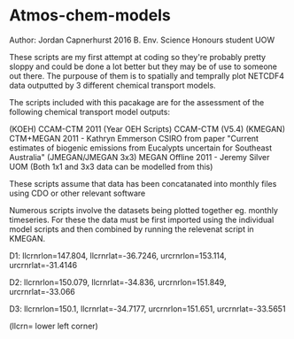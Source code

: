 # Atmos-chem-models

Author: Jordan Capnerhurst 2016 B. Env. Science Honours student UOW

These scripts are my first attempt at coding so they're probably pretty sloppy and could be done a lot better but they may be of use to someone out there.
The purpouse of them is to spatially and temprally plot NETCDF4 data outputted by 3 different chemical transport models.

The scripts included with this pacakage are for the assessment of the following chemical transport model outputs:

(KOEH)              CCAM-CTM 2011 
(Year OEH Scripts)  CCAM-CTM (V5.4) 
(KMEGAN)            CTM+MEGAN 2011 - Kathryn Emmerson CSIRO from paper "Current estimates of biogenic emissions from Eucalypts uncertain for Southeast Australia"
(JMEGAN/JMEGAN 3x3) MEGAN Offline 2011 - Jeremy Silver UOM (Both 1x1 and 3x3 data can be modelled from this)

These scripts assume that data has been concatanated into monthly files using CDO or other relevant software

Numerous scripts involve the datasets being plotted together eg. monthly timeseries. 
For these the data must be first imported using the individual model scripts and then combined by running the relevenat script in KMEGAN.

D1: llcrnrlon=147.804, llcrnrlat=-36.7246, urcrnrlon=153.114, urcrnrlat=-31.4146

D2: llcrnrlon=150.079, llcrnrlat=-34.836, urcrnrlon=151.849, urcrnrlat=-33.066

D3: llcrnrlon=150.1, llcrnrlat=-34.7177, urcrnrlon=151.651, urcrnrlat=-33.5651

(llcrn= lower left corner)
